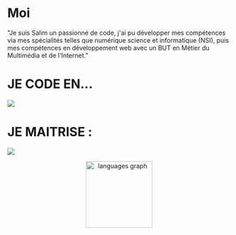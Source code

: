 <h1>Moi</h1>
<p>"Je suis Salim un passionné de code, j'ai pu développer mes compétences via mes spécialités telles que numérique science et informatique (NSI), puis mes compétences en développement web avec un BUT en Métier du Multimédia et de l'Internet."</p>

<h1>JE CODE EN...</h1>
<p align="left">
  <a href="https://github.com/Syloww">
    <img src="https://skillicons.dev/icons?i=css,html,js,py,php" />
  </a>
</p>
<h1>JE MAITRISE : </h1>
<p align="left">
  <a href="https://github.com/Syloww">
    <img src="https://skillicons.dev/icons?i=vscode,pr,ps,ai,wordpress,robloxstudio,figma,github" />
  </a>
</p>


<div align="center">
  <img src="https://github-readme-stats.vercel.app/api/top-langs?username=syloww&locale=en&hide_title=false&layout=compact&card_width=320&langs_count=5&theme=dracula&hide_border=false&order=2" height="150" alt="languages graph"  />
</div>

###
